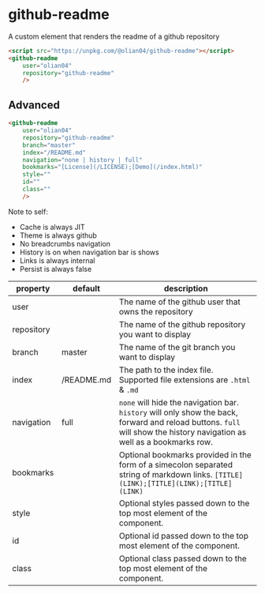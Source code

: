 # github-readme
A custom element that renders the readme of a github repository

```html
<script src="https://unpkg.com/@olian04/github-readme"></script>
<github-readme
    user="olian04"
    repository="github-readme"
    />
```

## Advanced

```html
<github-readme
    user="olian04"
    repository="github-readme"
    branch="master"
    index="/README.md"
    navigation="none | history | full"
    bookmarks="[License](/LICENSE);[Demo](/index.html)"
    style=""
    id=""
    class=""
    />
```

Note to self:
* Cache is always JIT
* Theme is always github
* No breadcrumbs navigation 
* History is on when navigation bar is shows
* Links is always internal
* Persist is always false


property | default | description
-----------|----------|--------------
user |  | The name of the github user that owns the repository
repository |  | The name of the github repository you want to display
branch | master | The name of the git branch you want to display
index | /README.md | The path to the index file. Supported file extensions are `.html` & `.md`
navigation | full | `none` will hide the navigation bar. `history` will only show the back, forward and reload buttons. `full` will show the history navigation as well as a bookmarks row.
bookmarks | | Optional bookmarks provided in the form of a simecolon separated string of markdown links. `[TITLE](LINK);[TITLE](LINK);[TITLE](LINK)`
style |  | Optional styles passed down to the top most element of the component.
id |  | Optional id passed down to the top most element of the component.
class |  | Optional class passed down to the top most element of the component.
